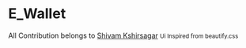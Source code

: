 # E_Wallet
<span>
All Contribution belongs to <a href="https://github.com/shivamkshirsagar11">Shivam Kshirsagar</a>
</span>
<small>Ui Inspired from beautify.css</small>
